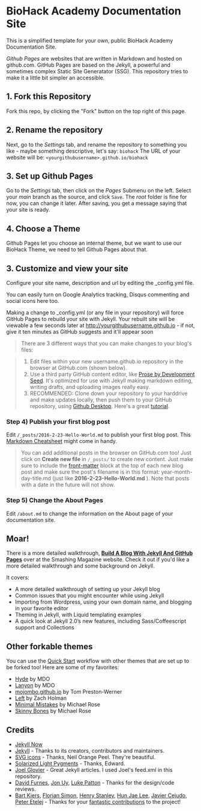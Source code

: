 # BioHack Academy Documentation Site

This is a simplified template for your own, public BioHack Academy Documentation Site.

_Github Pages_ are websites that are written in Markdown and hosted on github.com. GitHub Pages are based on the Jekyll, a powerful and sometimes complex Static Site Generatator (SSG). This repository tries to make it a little bit simpler an accessible.



## 1. Fork this Repository
Fork this repo, by clicking the "Fork" button on the top right of this page.

## 2. Rename the repository 
Next, go to the _Settings_ tab, and rename the repository to something you like - maybe something descriptive, let's say: `biohack`
The URL of your website will be: `<yourgithubusername>.github.io/biohack`

## 3. Set up Github Pages
Go to the _Settings_ tab, then click on the _Pages_ Submenu on the left. Select your _main_ branch as the source, and click `Save`. The _root_ folder is fine for now, you can change it later. After saving, you get a message saying that your site is ready.

## 4. Choose a Theme
Github Pages let you choose an internal theme, but we want to use our BioHack Theme, we need to tell Github Pages about that.


## 3. Customize and view your site

Configure your site name, description and url by editing the _config.yml file. 

You can easily turn on Google Analytics tracking, Disqus commenting and social icons here too.

Making a change to _config.yml (or any file in your repository) will force GitHub Pages to rebuild your site with Jekyll. Your rebuilt site will be viewable a few seconds later at <http://yourgithubusername.github.io> - if not, give it ten minutes as GitHub suggests and it'll appear soon

> There are 3 different ways that you can make changes to your blog's files:

> 1. Edit files within your new username.github.io repository in the browser at GitHub.com (shown below).
> 2. Use a third party GitHub content editor, like [Prose by Development Seed](http://prose.io). It's optimized for use with Jekyll making markdown editing, writing drafts, and uploading images really easy.
> 3. RECOMMENDED: Clone down your repository to your harddrive and make updates locally, then push them to your GitHub repository, using [Github Desktop](https://desktop.github.com/). Here's a great [tutorial](https://www.youtube.com/watch?v=XdhuWDdu-rk).
  
### Step 4) Publish your first blog post

Edit `/_posts/2016-2-23-Hello-World.md` to publish your first blog post. This [Markdown Cheatsheet](http://www.jekyllnow.com/Markdown-Style-Guide/) might come in handy.

> You can add additional posts in the browser on GitHub.com too! Just click on **Create new file** in `/_posts/` to create new content. Just make sure to include the [front-matter](http://jekyllrb.com/docs/frontmatter/) block at the top of each new blog post and make sure the post's filename is in this format: year-month-day-title.md (just like **2016-2-23-Hello-World.md** ). Note that posts with a date in the future will not show.

### Step 5) Change the About Pages

Edit `/about.md` to change the information on the About page of your documentation site.

## Moar!

There is a more detailed walkthrough, [**Build A Blog With Jekyll And GitHub Pages**](http://www.smashingmagazine.com/2014/08/01/build-blog-jekyll-github-pages/) over at the Smashing Magazine website. Check it out if you'd like a more detailed walkthrough and some background on Jekyll. 

It covers:

- A more detailed walkthrough of setting up your Jekyll blog
- Common issues that you might encounter while using Jekyll
- Importing from Wordpress, using your own domain name, and blogging in your favorite editor
- Theming in Jekyll, with Liquid templating examples
- A quick look at Jekyll 2.0’s new features, including Sass/Coffeescript support and Collections

## Other forkable themes

You can use the [Quick Start](https://github.com/barryclark/jekyll-now#quick-start) workflow with other themes that are set up to be forked too! Here are some of my favorites:

- [Hyde](https://github.com/poole/hyde) by MDO
- [Lanyon](https://github.com/poole/lanyon) by MDO
- [mojombo.github.io](https://github.com/mojombo/mojombo.github.io) by Tom Preston-Werner
- [Left](https://github.com/holman/left) by Zach Holman
- [Minimal Mistakes](https://github.com/mmistakes/minimal-mistakes) by Michael Rose
- [Skinny Bones](https://github.com/mmistakes/skinny-bones-jekyll) by Michael Rose

## Credits

- [Jekyll Now](https://github.com/barryclark/jekyll-now)
- [Jekyll](https://github.com/jekyll/jekyll) - Thanks to its creators, contributors and maintainers.
- [SVG icons](https://github.com/neilorangepeel/Free-Social-Icons) - Thanks, Neil Orange Peel. They're beautiful. 
- [Solarized Light Pygments](https://gist.github.com/edwardhotchkiss/2005058) - Thanks, Edward.
- [Joel Glovier](http://joelglovier.com/writing/) - Great Jekyll articles. I used Joel's feed.xml in this repository.
- [David Furnes](https://github.com/dfurnes), [Jon Uy](https://github.com/jonuy), [Luke Patton](https://github.com/lkpttn) - Thanks for the design/code reviews.
- [Bart Kiers](https://github.com/bkiers), [Florian Simon](https://github.com/vermluh), [Henry Stanley](https://github.com/henryaj), [Hun Jae Lee](https://github.com/hunjaelee), [Javier Cejudo](https://github.com/javiercejudo), [Peter Etelej](https://github.com/etelej) - Thanks for your [fantastic contributions](https://github.com/barryclark/jekyll-now/commits/master) to the project!

